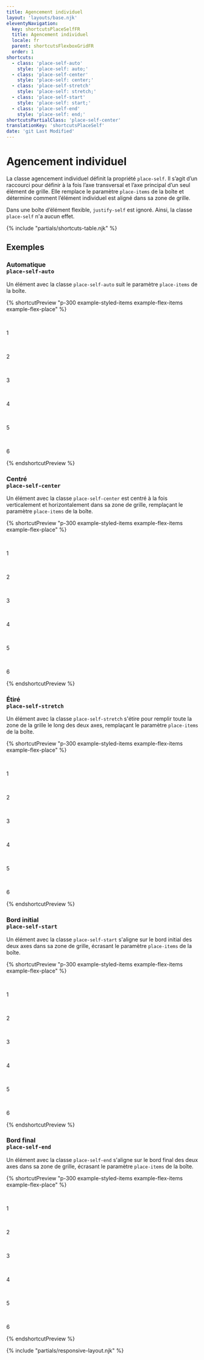 ```yaml
---
title: Agencement individuel
layout: 'layouts/base.njk'
eleventyNavigation:
  key: shortcutsPlaceSelfFR
  title: Agencement individuel
  locale: fr
  parent: shortcutsFlexboxGridFR
  order: 1
shortcuts:
  - class: 'place-self-auto'
    style: 'place-self: auto;'
  - class: 'place-self-center'
    style: 'place-self: center;'
  - class: 'place-self-stretch'
    style: 'place-self: stretch;'
  - class: 'place-self-start'
    style: 'place-self: start;'
  - class: 'place-self-end'
    style: 'place-self: end;'
shortcutsPartialClass: 'place-self-center'
translationKey: 'shortcutsPlaceSelf'
date: 'git Last Modified'
---
```


# Agencement individuel

La classe agencement individuel définit la propriété `place-self`. Il s’agit d’un raccourci pour définir à la fois l’axe transversal et l’axe principal d’un seul élément de grille. Elle remplace le paramètre `place-items` de la boîte et détermine comment l’élément individuel est aligné dans sa zone de grille.

<gcds-notice type="info" notice-title-tag="h2" notice-title="Aucun effet dans les boîtes d’éléments flexibles">
  <gcds-text>Dans une boîte d’élément flexible, <code>justify-self</code> est ignoré. Ainsi, la classe <code>place-self</code> n'a aucun effet.</gcds-text>
</gcds-notice>

{% include "partials/shortcuts-table.njk" %}

## Exemples

### Automatique<br/>`place-self-auto`

Un élément avec la classe `place-self-auto` suit le paramètre `place-items` de la boîte.

{% shortcutPreview "p-300 example-styled-items example-flex-items example-flex-place" %}

<div class="d-grid grid-cols-3 gap-300 place-items-stretch">
  <p>1</p>
  <p class="place-self-auto">2</p>
  <p>3</p>
  <p>4</p>
  <p>5</p>
  <p>6</p>
</div>
{% endshortcutPreview %}

### Centré<br/>`place-self-center`

Un élément avec la classe `place-self-center` est centré à la fois verticalement et horizontalement dans sa zone de grille, remplaçant le paramètre `place-items` de la boîte.

{% shortcutPreview "p-300 example-styled-items example-flex-items example-flex-place" %}

<div class="d-grid grid-cols-3 gap-300 place-items-stretch">
  <p>1</p>
  <p class="place-self-center">2</p>
  <p>3</p>
  <p>4</p>
  <p>5</p>
  <p>6</p>
</div>
{% endshortcutPreview %}

### Étiré<br/>`place-self-stretch`

Un élément avec la classe `place-self-stretch` s'étire pour remplir toute la zone de la grille le long des deux axes, remplaçant le paramètre `place-items` de la boîte.

{% shortcutPreview "p-300 example-styled-items example-flex-items example-flex-place" %}

<div class="d-grid grid-cols-3 gap-300 place-items-start">
  <p>1</p>
  <p class="place-self-stretch">2</p>
  <p>3</p>
  <p>4</p>
  <p>5</p>
  <p>6</p>
</div>
{% endshortcutPreview %}

### Bord initial<br/>`place-self-start`

Un élément avec la classe `place-self-start` s'aligne sur le bord initial des deux axes dans sa zone de grille, écrasant le paramètre `place-items` de la boîte.

{% shortcutPreview "p-300 example-styled-items example-flex-items example-flex-place" %}

<div class="d-grid grid-cols-3 gap-300 place-items-stretch">
  <p>1</p>
  <p class="place-self-start">2</p>
  <p>3</p>
  <p>4</p>
  <p>5</p>
  <p>6</p>
</div>
{% endshortcutPreview %}

### Bord final<br/>`place-self-end`

Un élément avec la classe `place-self-end` s'aligne sur le bord final des deux axes dans sa zone de grille, écrasant le paramètre `place-items` de la boîte.

{% shortcutPreview "p-300 example-styled-items example-flex-items example-flex-place" %}

<div class="d-grid grid-cols-3 gap-300 place-items-stretch">
  <p>1</p>
  <p class="place-self-end">2</p>
  <p>3</p>
  <p>4</p>
  <p>5</p>
  <p>6</p>
</div>
{% endshortcutPreview %}

{% include "partials/responsive-layout.njk" %}
